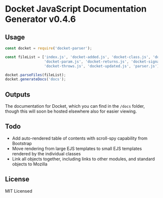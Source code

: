 # Docket JavaScript Documentation Generator v0.4.6

## Usage

```javascript
const docket = require('docket-parser');

const fileList = ['index.js', 'docket-added.js', 'docket-class.js', 'docket-module.js', 
                  'docket-param.js', 'docket-returns.js', 'docket-signature.js', 'docket-status.js', 
                  'docket-throws.js', 'docket-updated.js', 'parser.js'];

docket.parseFiles(fileList);
docket.generateDocs('docs');
```

## Outputs

The documentation for Docket, which you can find in the `/docs` folder, though this will soon be hosted 
elsewhere also for easier viewing.

## Todo

* Add auto-rendered table of contents with scroll-spy capability from Bootstrap
* Move rendering from large EJS templates to small EJS templates rendered by the individual classes
* Link all objects together, including links to other modules, and standard objects to Mozilla

## License

MIT Licensed
